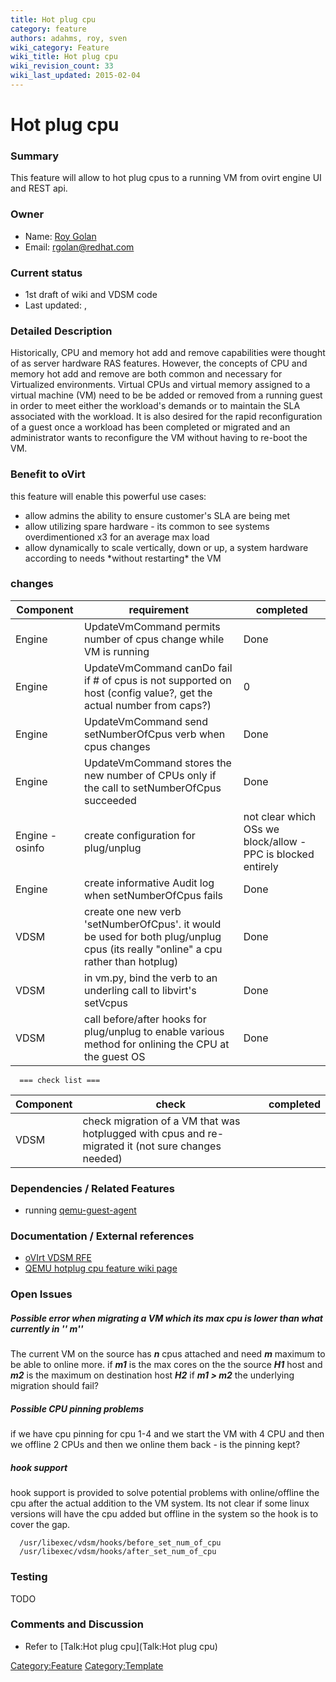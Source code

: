 ```yaml
---
title: Hot plug cpu
category: feature
authors: adahms, roy, sven
wiki_category: Feature
wiki_title: Hot plug cpu
wiki_revision_count: 33
wiki_last_updated: 2015-02-04
---
```


# Hot plug cpu

### Summary

This feature will allow to hot plug cpus to a running VM from ovirt engine UI and REST api.

### Owner

*   Name: [ Roy Golan](User:MyUser)
*   Email: rgolan@redhat.com

### Current status

*   1st draft of wiki and VDSM code
*   Last updated: ,

### Detailed Description

Historically, CPU and memory hot add and remove capabilities were thought of as server hardware RAS features. However, the concepts of CPU and memory hot add and remove are both common and necessary for Virtualized environments. Virtual CPUs and virtual memory assigned to a virtual machine (VM) need to be be added or removed from a running guest in order to meet either the workload's demands or to maintain the SLA associated with the workload. It is also desired for the rapid reconfiguration of a guest once a workload has been completed or migrated and an administrator wants to reconfigure the VM without having to re-boot the VM.

### Benefit to oVirt

this feature will enable this powerful use cases:

*   allow admins the ability to ensure customer's SLA are being met
*   allow utilizing spare hardware - its common to see systems overdimentioned x3 for an average max load
*   allow dynamically to scale vertically, down or up, a system hardware according to needs \*without restarting\* the VM

### changes

| Component       | requirement                                                                                                                       | completed                                                    |
|-----------------|-----------------------------------------------------------------------------------------------------------------------------------|--------------------------------------------------------------|
| Engine          | UpdateVmCommand permits number of cpus change while VM is running                                                                 | Done                                                         |
| Engine          | UpdateVmCommand canDo fail if # of cpus is not supported on host (config value?, get the actual number from caps?)               | 0                                                            |
| Engine          | UpdateVmCommand send setNumberOfCpus verb when cpus changes                                                                       | Done                                                         |
| Engine          | UpdateVmCommand stores the new number of CPUs only if the call to setNumberOfCpus succeeded                                       | Done                                                         |
| Engine - osinfo | create configuration for plug/unplug                                                                                              | not clear which OSs we block/allow - PPC is blocked entirely |
| Engine          | create informative Audit log when setNumberOfCpus fails                                                                           | Done                                                         |
| VDSM            | create one new verb 'setNumberOfCpus'. it would be used for both plug/unplug cpus (its really "online" a cpu rather than hotplug) | Done                                                         |
| VDSM            | in vm.py, bind the verb to an underling call to libvirt's setVcpus                                                                | Done                                                         |
| VDSM            | call before/after hooks for plug/unplug to enable various method for onlining the CPU at the guest OS                             | Done                                                         |

      === check list ===

| Component | check                                                                                              | completed |
|-----------|----------------------------------------------------------------------------------------------------|-----------|
| VDSM      | check migration of a VM that was hotplugged with cpus and re-migrated it (not sure changes needed) |           |

### Dependencies / Related Features

*   running [qemu-guest-agent](http://wiki.qemu.org/Features/QAPI/GuestAgent)

### Documentation / External references

*   [oVIrt VDSM RFE](https://bugzilla.redhat.com/show_bug.cgi?id=1036492)
*   [QEMU hotplug cpu feature wiki page](http://wiki.qemu.org/Features/CPUHotplug)

### Open Issues

##### Possible error when migrating a VM which its max cpu is lower than what currently in **'' <vcpu current=n>m</vcpu>**''

The current VM on the source has ***n*** cpus attached and need ***m*** maximum to be able to online more.
if ***m1*** is the max cores on the the source ***H1*** host and ***m2*** is the maximum on destination host ***H2***
if ***m1 > m2*** the underlying migration should fail?

##### Possible CPU pinning problems

if we have cpu pinning for cpu 1-4 and we start the VM with 4 CPU and then we offline 2 CPUs and then we online them back - is the pinning kept?

##### hook support

hook support is provided to solve potential problems with online/offline the cpu after the actual addition to the VM system. Its not clear if some linux versions will have the cpu added but offline in the system so the hook is to cover the gap.

      /usr/libexec/vdsm/hooks/before_set_num_of_cpu
      /usr/libexec/vdsm/hooks/after_set_num_of_cpu

### Testing

TODO

### Comments and Discussion

*   Refer to [Talk:Hot plug cpu](Talk:Hot plug cpu)

<Category:Feature> <Category:Template>
